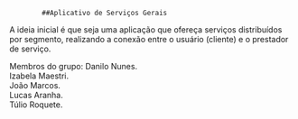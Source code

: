 			##Aplicativo de Serviços Gerais 

A ideia inicial é que seja uma aplicação que ofereça serviços distribuídos por segmento, realizando a conexão entre o usuário (cliente)  e o prestador de serviço.


Membros do grupo: 
Danilo Nunes.  
Izabela Maestri.  
João Marcos.  
Lucas Aranha.  
Túlio Roquete.  
